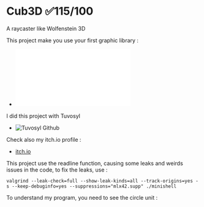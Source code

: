 # Cub3D ✅115/100
A raycaster like Wolfenstein 3D

This project make you use your first graphic library :
- ![cub3D subject](fr.subject.pdf)

I did this project with Tuvosyl
- ![Tuvosyl Github](https://github.com/tuvosyl)

Check also my itch.io profile :
- [itch.io](https://dailywind.itch.io/)

This project use the readline function, causing some leaks and weirds issues in the code, to fix the leaks, use :
```shell
valgrind --leak-check=full --show-leak-kinds=all --track-origins=yes -s --keep-debuginfo=yes --suppressions="mlx42.supp" ./minishell
```


To understand my program, you need to see the circle unit :
[](CircleUnitScreen.png)
